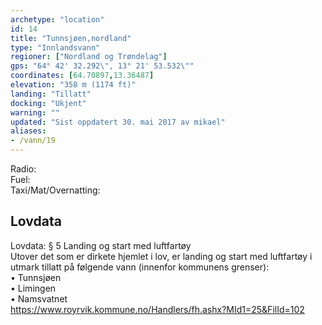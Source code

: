 ```yaml
---
archetype: "location"
id: 14
title: "Tunnsjøen,nordland"
type: "Innlandsvann"
regioner: ["Nordland og Trøndelag"]
gps: "64° 42' 32.292\", 13° 21' 53.532\""
coordinates: [64.70897,13.36487]
elevation: "358 m (1174 ft)"
landing: "Tillatt"
docking: "Ukjent"
warning: ""
updated: "Sist oppdatert 30. mai 2017 av mikael"
aliases:
- /vann/19
---
```


Radio:\
Fuel:\
Taxi/Mat/Overnatting:

## Lovdata

Lovdata: § 5 Landing og start med luftfartøy\
Utover det som er dirkete hjemlet i lov, er landing og start med luftfartøy i utmark tillatt på følgende vann (innenfor kommunens grenser):\
• Tunnsjøen\
• Limingen\
• Namsvatnet\
https://www.royrvik.kommune.no/Handlers/fh.ashx?MId1=25&FilId=102
